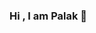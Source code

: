 ### Hi , I am Palak 👋

<!--
**webdeveloperpm/webdeveloperpm** is a ✨ _special_ ✨ repository because its `README.md` (this file) appears on your GitHub profile.
<a href="https://pin.it/4boxqJY" target="blank"><img align="center" src="URL_TO_YOUR_IMAGE" height="100" /></a>
Here are some ideas to get you started:

- 🔭 I’m currently working on React
- 🌱 I’m currently learning React and Competitive Programming
- 👯 I’m looking to collaborate on Frontend Developer
- 🤔 I’m looking for help in finding internship and job opportunities                           
- 💬 Ask me about  with HTML CSS JAVASCRIPT PYTHON
- 📫 How to reach me: palakvansh98@gmail.com @PalakMa51988378 https://www.linkedin.com/in/palak-maheshwari-924526168
- 😄 Pronouns: She/Her
- ⚡ We can talk about creating amazing website
-->
